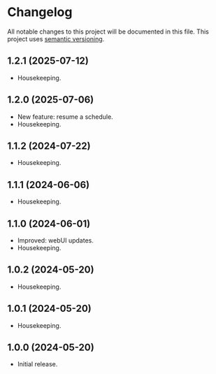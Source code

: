# Changelog

All notable changes to this project will be documented in this file. This project uses [semantic versioning](https://semver.org/).

## 1.2.1 (2025-07-12)
  * Housekeeping.

## 1.2.0 (2025-07-06)
  * New feature: resume a schedule.
  * Housekeeping.

## 1.1.2 (2024-07-22)
  * Housekeeping.

## 1.1.1 (2024-06-06)
  * Housekeeping.

## 1.1.0 (2024-06-01)
  * Improved: webUI updates.
  * Housekeeping.

## 1.0.2 (2024-05-20)
  * Housekeeping.

## 1.0.1 (2024-05-20)
  * Housekeeping.

## 1.0.0 (2024-05-20)
  * Initial release.
